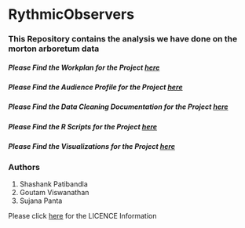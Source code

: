 # RythmicObservers

### This Repository contains the analysis we have done on the morton arboretum data

##### Please Find the Workplan for the Project [here](https://github.com/shashankpatibandla/RythmicObservers/tree/master/Deliverables/Workplan%26ResearchQuestions)

##### Please Find the Audience Profile for the Project [here](https://github.com/shashankpatibandla/RythmicObservers/tree/master/Deliverables/Audience%20Profile)

##### Please Find the Data Cleaning Documentation for the Project [here](https://github.com/shashankpatibandla/RythmicObservers/tree/master/Deliverables/DataCleaningDocumentation)

##### Please Find the R Scripts for the Project [here](https://github.com/shashankpatibandla/RythmicObservers/tree/master/Deliverables/R%20Script)

##### Please Find the Visualizations for the Project [here](https://github.com/shashankpatibandla/RythmicObservers/tree/master/Deliverables/R%20Plots)

### Authors
  1. Shashank Patibandla
  2. Goutam Viswanathan
  3. Sujana Panta

Please click [here](https://github.com/shashankpatibandla/RythmicObservers/blob/master/LICENSE) for the LICENCE Information 
